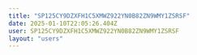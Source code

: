```yaml
---
title: "SP125CY9DZXFH1C5XMWZ922YN0B82ZN9WMY1ZSRSF"
date: 2025-01-10T22:05:26.404Z
user: SP125CY9DZXFH1C5XMWZ922YN0B82ZN9WMY1ZSRSF
layout: "users"
---
```

    